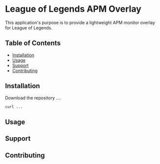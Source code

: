 # League of Legends APM Overlay

This application's purpose is to provide a lightweight APM monitor overlay for League of Legends.

## Table of Contents

- [Installation](#installation)
- [Usage](#usage)
- [Support](#support)
- [Contributing](#contributing)

## Installation

Download the repository ....

```sh
curl ...
```

## Usage



## Support



## Contributing

